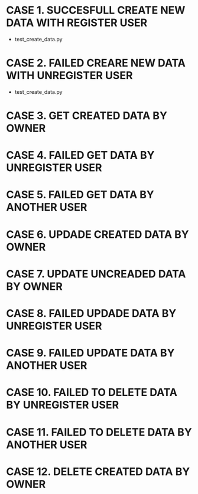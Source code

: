 # CASE 1. SUCCESFULL CREATE NEW DATA WITH REGISTER USER

- test_create_data.py

# CASE 2. FAILED CREARE NEW DATA WITH UNREGISTER USER

- test_create_data.py

# CASE 3. GET CREATED DATA BY OWNER

# CASE 4. FAILED GET DATA BY UNREGISTER USER

# CASE 5. FAILED GET DATA BY ANOTHER USER

# CASE 6. UPDADE CREATED DATA BY OWNER

# CASE 7. UPDATE UNCREADED DATA BY OWNER

# CASE 8. FAILED UPDADE DATA BY UNREGISTER USER

# CASE 9. FAILED UPDATE DATA BY ANOTHER USER

# CASE 10. FAILED TO DELETE DATA BY UNREGISTER USER

# CASE 11. FAILED TO DELETE DATA BY ANOTHER USER

# CASE 12. DELETE CREATED DATA BY OWNER

